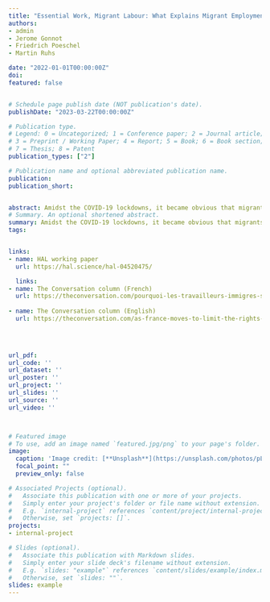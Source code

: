 ```yaml
---
title: "Essential Work, Migrant Labour: What Explains Migrant Employment in European Key Sectors?"
authors: 
- admin
- Jerome Gonnot
- Friedrich Poeschel
- Martin Ruhs

date: "2022-01-01T00:00:00Z"
doi: 
featured: false


# Schedule page publish date (NOT publication's date).
publishDate: "2023-03-22T00:00:00Z"

# Publication type.
# Legend: 0 = Uncategorized; 1 = Conference paper; 2 = Journal article;
# 3 = Preprint / Working Paper; 4 = Report; 5 = Book; 6 = Book section;
# 7 = Thesis; 8 = Patent
publication_types: ["2"]

# Publication name and optional abbreviated publication name.
publication: 
publication_short: 


abstract: Amidst the COVID-19 lockdowns, it became obvious that migrants play a critical role in economic sectors that are essential to the functioning of everyday life. Are they over-represented in these sectors, and how is the use of migrant labour linked to structural factors in the provision of essential services? Using micro data from the EU Labour Force Survey (EU-LFS) 2011-2020 for 17 countries, this paper investigates the extent and the drivers of migrants’ over-representation in key sectors (e.g. health, long-term care, food supply) relative to the rest of the economy. We measure the difference in the probability of working in key sectors for various types of migrants to similar natives across countries of destination. Our results show that in most countries, migrants are over-represented with respect to native-born workers after accounting for individual characteristics. We also provide an overview of the correlation between this residual over-representation and potential structural factors. We find a strong and robust correlation between migrants’ relative employment probability in key sectors and precarious job conditions, the degree of autonomy and flexibility at work, as well as attitudes to migrants, both at the country-level and across sub-national regions.
# Summary. An optional shortened abstract.
summary: Amidst the COVID-19 lockdowns, it became obvious that migrants play a critical role in economic sectors that are essential to the functioning of everyday life. Are they over-represented in these sectors, and how is the use of migrant labour linked to structural factors in the provision of essential services? Using micro data from the EU Labour Force Survey (EU-LFS) 2011-2020 for 17 countries, this paper investigates the extent and the drivers of migrants’ over-representation in key sectors (e.g. health, long-term care, food supply) relative to the rest of the economy. We measure the difference in the probability of working in key sectors for various types of migrants to similar natives across countries of destination. Our results show that in most countries, migrants are over-represented with respect to native-born workers after accounting for individual characteristics. We also provide an overview of the correlation between this residual over-representation and potential structural factors. We find a strong and robust correlation between migrants’ relative employment probability in key sectors and precarious job conditions, the degree of autonomy and flexibility at work, as well as attitudes to migrants, both at the country-level and across sub-national regions.
tags: 


links: 
- name: HAL working paper
  url: https://hal.science/hal-04520475/

  links: 
- name: The Conversation column (French)
  url: https://theconversation.com/pourquoi-les-travailleurs-immigres-sont-ils-surrepresentes-dans-les-secteurs-essentiels-219980
  
- name: The Conversation column (English)
  url: https://theconversation.com/as-france-moves-to-limit-the-rights-of-migrants-research-reveals-just-how-reliant-on-them-it-is-220243


  
  
url_pdf: 
url_code: ''
url_dataset: ''
url_poster: ''
url_project: ''
url_slides: ''
url_source: ''
url_video: ''



# Featured image
# To use, add an image named `featured.jpg/png` to your page's folder. 
image:
  caption: 'Image credit: [**Unsplash**](https://unsplash.com/photos/pLCdAaMFLTE)'
  focal_point: ""
  preview_only: false

# Associated Projects (optional).
#   Associate this publication with one or more of your projects.
#   Simply enter your project's folder or file name without extension.
#   E.g. `internal-project` references `content/project/internal-project/index.md`.
#   Otherwise, set `projects: []`.
projects:
- internal-project

# Slides (optional).
#   Associate this publication with Markdown slides.
#   Simply enter your slide deck's filename without extension.
#   E.g. `slides: "example"` references `content/slides/example/index.md`.
#   Otherwise, set `slides: ""`.
slides: example
---
```

